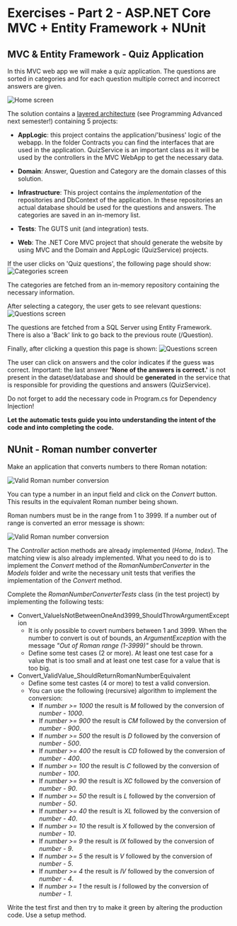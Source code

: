 # Exercises - Part 2 - ASP.NET Core MVC + Entity Framework + NUnit

## MVC & Entity Framework - Quiz Application
In this MVC web app we will make a quiz application. The questions are sorted in categories and for each question multiple correct and incorrect answers are given. 

![Home screen](images/QuizApplication_home.png)

The solution contains a [layered architecture](https://www.oreilly.com/library/view/software-architecture-patterns/9781491971437/ch01.html) (see Programming Advanced next semester!) containing 5 projects:

* **AppLogic**: this project contains the application/'business' logic of the webapp. In the folder Contracts you can find the interfaces that are used in the application. 
QuizService is an important class as it will be used by the controllers in the MVC WebApp to get the necessary data.

* **Domain**: Answer, Question and Category are the domain classes of this solution. 
* **Infrastructure**: This project contains the *implementation* of the repositories and DbContext of the application. In these repositories an actual database should be used for the questions and answers. The categories are saved in an in-memory list. 
* **Tests**: The GUTS unit (and integration) tests.
* **Web**: The .NET Core MVC project that should generate the website by using MVC and the Domain and AppLogic (QuizService) projects.

If the user clicks on 'Quiz questions', the following page should show: 
![Categories screen](images/QuizApplication_categories.png)

The categories are fetched from an in-memory repository containing the necessary information.

After selecting a category, the user gets to see relevant questions:
![Questions screen](images/QuizApplication_questions.png)

The questions are fetched from a SQL Server using Entity Framework. There is also a 'Back' link to go back to the previous route (/Question).

Finally, after clicking a question this page is shown:
![Questions screen](images/QuizApplication_answers.png)

The user can click on answers and the color indicates if the guess was correct.
Important: the last answer **'None of the answers is correct.'** is not present in the dataset/database and should be **generated** in the service that is responsible for providing the questions and answers (QuizService).

Do not forget to add the necessary code in Program.cs for Dependency Injection!   

**Let the automatic tests guide you into understanding the intent of the code and into completing the code.**



## NUnit - Roman number converter
Make an application that converts numbers to there Roman notation:

![Valid Roman number conversion](images/RomanNumber_ValidConversion.png)

You can type a number in an input field and click on the *Convert* button. This results in the equivalent Roman number being shown. 

Roman numbers must be in the range from 1 to 3999. If a number out of range is converted an error message is shown:

![Valid Roman number conversion](images/RomanNumber_OutOfRange.png)

The *Controller* action methods are already implemented (*Home, Index*). The matching view is also already implemented.
What you need to do is to implement the *Convert* method of the *RomanNumberConverter* in the *Models* folder and write the necessary unit tests that verifies the implementation of the *Convert* method. 

Complete the *RomanNumberConverterTests* class (in the test project) by implementing the following tests:

* Convert_ValueIsNotBetweenOneAnd3999_ShouldThrowArgumentException
     * It is only possible to covert numbers between 1 and 3999. When the number to convert is out of bounds, an *ArgumentException* with the message *"Out of Roman range (1-3999)"* should be thrown. 
     * Define some test cases (2 or more). At least one test case for a value that is too small and at least one test case for a value that is too big.
* Convert_ValidValue_ShouldReturnRomanNumberEquivalent
     * Define some test castes (4 or more) to test a valid conversion. 
     * You can use the following (recursive) algorithm to implement the conversion:
          * If *number >= 1000* the result is *M* followed by the conversion of *number - 1000*. 
          * If *number >= 900* the result is *CM* followed by the conversion of *number - 900*. 
          * If *number >= 500* the result is *D* followed by the conversion of *number - 500*. 
          * If *number >= 400* the result is *CD* followed by the conversion of *number - 400*. 
          * If *number >= 100* the result is *C* followed by the conversion of *number - 100*. 
          * If *number >= 90* the result is *XC* followed by the conversion of *number - 90*. 
          * If *number >= 50* the result is *L* followed by the conversion of *number - 50*. 
          * If *number >= 40* the result is *XL* followed by the conversion of *number - 40*. 
          * If *number >= 10* the result is *X* followed by the conversion of *number - 10*. 
          * If *number >= 9* the result is *IX* followed by the conversion of *number - 9*. 
          * If *number >= 5* the result is *V* followed by the conversion of *number - 5*. 
          * If *number >= 4* the result is *IV* followed by the conversion of *number - 4*. 
          * If *number >= 1* the result is *I* followed by the conversion of *number - 1*.

Write the test first and then try to make it green by altering the production code.
Use a setup method.


